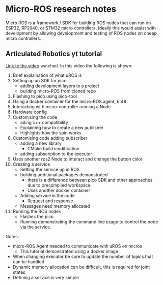 # Micro-ROS research notes
Micro ROS is a framework / SDK for building ROS nodes that can run on ESP32, RP2040, or STM32 micro controllers. Ideally this would assist with development by allowing development and testing of ROS nodes on cheap micro controllers.

## Articulated Robotics yt tutorial
[Link to the video](https://www.youtube.com/watch?v=MBKAZ_2P1Sk) watched. In this video the following is shown:
1. Brief explaination of what uROS is
2. Setting up an SDK for pico
	- adding development layers to a project
	- building micro-ROS from cloned repo
3. Flashing to pico using pico-tool
4. Using a docker container for the micro-ROS agent, 6:48
5. Interacting with micro-controller running a Node
6. Hardware config
7. Customising the code
	- ading c++ compatibility
	- Explaining how to create a new publisher
	- Highlights how the spin works
8. Customising code adding subscriber
	- adding a new library
		- CMake build modification
	- adding subscription to the executor
9. Uses another ros2 Node to interact and change the button color
10. Creating a service
	- Setting the service up in ROS
	- building additional packages demonstrated
		- there is a difference between pico SDK and other approaches due to precompiled workspace
		- Uses another docker container
	- Adding service in the code
		- Request and response
	- Messages need memory allocated
11. Running the ROS nodes
	- Flashes the pico
	- Running demonstrating the command line usage to control the node via the service.

Notes:
- micro-ROS Agent needed to communicate with uROS on micros
	- This tutorial demonstrated using a docker image
- When changing executor be sure to update the number of topics that can be handled
- Dynamic memory allocation can be difficult, this is required for joint states.
- Defining a service is very simple
